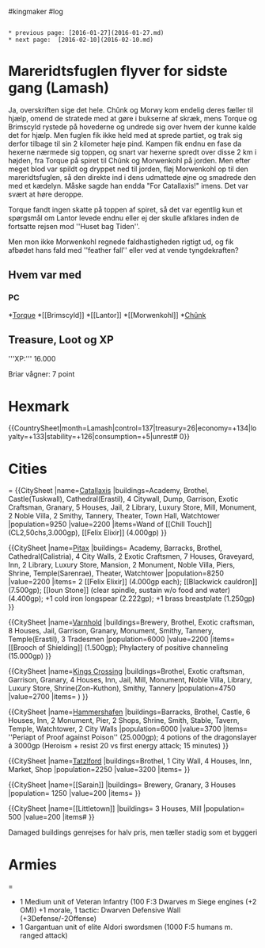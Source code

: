 #kingmaker #log

```ad-info

* previous page: [2016-01-27](2016-01-27.md)
* next page:  [2016-02-10](2016-02-10.md) 
```

# Mareridtsfuglen flyver for sidste gang (Lamash)  
Ja, overskriften sige det hele. Chûnk og Morwy kom endelig deres fæller til hjælp, omend de stratede med at gøre i bukserne af skræk, mens Torque og Brimscyld rystede på hovederne og undrede sig over hvem der kunne kalde det for hjælp. Men fuglen fik ikke held med at sprede partiet, og trak sig derfor tilbage til sin 2 kilometer høje pind. Kampen fik endnu en fase da hexerne nærmede sig toppen, og snart var hexerne spredt over disse 2 km i højden, fra Torque på spiret til Chûnk og Morwenkohl på jorden. Men efter meget blod var spildt og dryppet ned til jorden, fløj Morwenkohl op til den mareridtsfuglen, så den direkte ind i dens udmattede øjne og smadrede den med et kædelyn. Måske sagde han endda "For Catallaxis!" imens. Det var svært at høre deroppe.
Torque fandt ingen skatte på toppen af spiret, så det var egentlig kun et spørgsmål om Lantor levede endnu eller ej der skulle afklares inden de fortsatte rejsen mod ''Huset bag Tiden''.
Men mon ikke Morwenkohl regnede faldhastigheden rigtigt ud, og fik afbødet hans fald med ''feather fall'' eller ved at vende tyngdekraften?
## Hvem var med 
### PC 
 
*[Torque](Torque%20Firebrand.md)
*[[Brimscyld]]
*[[Lantor]]
*[[Morwenkohl]]
*[Chûnk](Chûnk%20Van%20Der%20Hamer.md)
## Treasure, Loot og XP 
'''XP:''' 16.000
Briar vågner: 7 point
# Hexmark  
{{CountrySheet|month=Lamash|control=137|treasury=26|economy=+134|loyalty=+133|stability=+126|consumption=+5|unrest# 0}} 
            
 
# Cities  
=
{{CitySheet
|name=[Catallaxis](Catallaxis.md)
|buildings=Academy, Brothel, Castle(Tuskwall), Cathedral(Erastil), 4 Citywall, Dump, Garrison, Exotic Craftsman, Granary, 5 Houses, Jail, 2 Library, Luxury Store, Mill, Monument, 2 Noble Villa, 2 Smithy, Tannery, Theater, Town Hall, Watchtower
|population=9250
|value=2200
|items=Wand of [[Chill Touch]] (CL2,50chs,3.000gp), [[Felix Elixir]] (4.000gp)
}}
{{CitySheet
|name=[Pitax](Pitax.md)
|buildings= Academy, Barracks, Brothel, Cathedral(Calistria), 4 City Walls, 2 Exotic Craftsmen, 7 Houses, Graveyard, Inn, 2 Library, Luxury Store, Mansion, 2 Monument, Noble Villa, Piers, Shrine, Temple(Sarenrae), Theater, Watchtower
|population=8250
|value=2200
|items= 2 [[Felix Elixir]] (4.000gp each); [[Blackwick cauldron]] (7.500gp); [[Ioun Stone]] (clear spindle, sustain w/o food and water) (4.400gp);  +1 cold iron longspear (2.222gp); +1 brass breastplate (1.250gp)
}}
{{CitySheet
|name=[Varnhold](Varnhold.md)
|buildings=Brewery, Brothel, Exotic craftsman, 8 Houses, Jail, Garrison, Granary, Monument, Smithy, Tannery, Temple(Erastil), 3 Tradesmen
|population=6000
|value=2200
|items=[[Brooch of Shielding]] (1.500gp); Phylactery of positive channeling (15.000gp)
}}
{{CitySheet
|name=[Kings Crossing](Kings%20Crossing.md)
|buildings=Brothel, Exotic craftsman, Garrison, Granary, 4 Houses, Inn, Jail, Mill, Monument, Noble Villa, Library, Luxury Store, Shrine(Zon-Kuthon), Smithy, Tannery 
|population=4750
|value=2700
|items= )
}}
{{CitySheet
|name=[Hammershafen](Hammershafen.md)
|buildings=Barracks, Brothel, Castle, 6 Houses, Inn, 2 Monument, Pier, 2 Shops, Shrine, Smith, Stable, Tavern, Temple, Watchtower, 2 City Walls
|population=6000
|value=3700
|items= ''Periapt of Proof against Poison'' (25.000gp); 4 potions of the dragonslayer á 3000gp (Heroism + resist 20 vs first energy attack; 15 minutes)
}}
{{CitySheet
|name=[Tatzlford](Tatzlford.md)
|buildings=Brothel, 1 City Wall, 4 Houses, Inn, Market, Shop
|population=2250
|value=3200
|items=
}}
{{CitySheet
|name=[[Sarain]]
|buildings= Brewery, Granary, 3 Houses
|population= 1250
|value=200
|items=
}}
{{CitySheet
|name=[[Littletown]]
|buildings= 3 Houses, Mill
|population= 500
|value=200
|items# }}
Damaged buildings genrejses for halv pris, men tæller stadig som et byggeri
 
# Armies 
=
* 1 Medium unit of Veteran Infantry (100 F:3 Dwarves m Siege engines (+2 OM)) +1 morale, 1 tactic: Dwarven Defensive Wall (+3Defense/-2Offense)
* 1 Gargantuan unit of elite Aldori swordsmen (1000 F:5 humans m. ranged attack)
